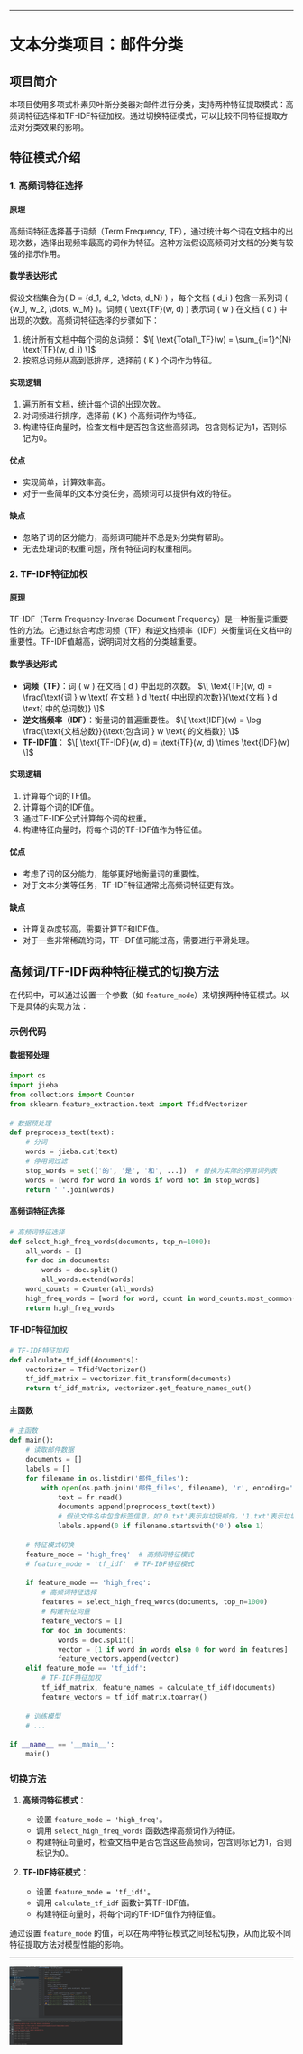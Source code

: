 
---

# 文本分类项目：邮件分类

## 项目简介
本项目使用多项式朴素贝叶斯分类器对邮件进行分类，支持两种特征提取模式：高频词特征选择和TF-IDF特征加权。通过切换特征模式，可以比较不同特征提取方法对分类效果的影响。

## 特征模式介绍

### 1. 高频词特征选择

#### 原理
高频词特征选择基于词频（Term Frequency, TF），通过统计每个词在文档中的出现次数，选择出现频率最高的词作为特征。这种方法假设高频词对文档的分类有较强的指示作用。

#### 数学表达形式
假设文档集合为\( D = \{d_1, d_2, \dots, d_N\} \) ，每个文档 \( d_i \) 包含一系列词 \( \{w_1, w_2, \dots, w_M\} \)。词频 \( \text{TF}(w, d) \) 表示词 \( w \) 在文档 \( d \) 中出现的次数。高频词特征选择的步骤如下：
1. 统计所有文档中每个词的总词频：
   $\[
   \text{Total\_TF}(w) = \sum_{i=1}^{N} \text{TF}(w, d_i)
   \]$
2. 按照总词频从高到低排序，选择前 \( K \) 个词作为特征。

#### 实现逻辑
1. 遍历所有文档，统计每个词的出现次数。
2. 对词频进行排序，选择前 \( K \) 个高频词作为特征。
3. 构建特征向量时，检查文档中是否包含这些高频词，包含则标记为1，否则标记为0。

#### 优点
- 实现简单，计算效率高。
- 对于一些简单的文本分类任务，高频词可以提供有效的特征。

#### 缺点
- 忽略了词的区分能力，高频词可能并不总是对分类有帮助。
- 无法处理词的权重问题，所有特征词的权重相同。

### 2. TF-IDF特征加权

#### 原理
TF-IDF（Term Frequency-Inverse Document Frequency）是一种衡量词重要性的方法。它通过综合考虑词频（TF）和逆文档频率（IDF）来衡量词在文档中的重要性。TF-IDF值越高，说明词对文档的分类越重要。

#### 数学表达形式
- **词频（TF）**：词 \( w \) 在文档 \( d \) 中出现的次数。
  $\[
  \text{TF}(w, d) = \frac{\text{词 } w \text{ 在文档 } d \text{ 中出现的次数}}{\text{文档 } d \text{ 中的总词数}}
  \]$
- **逆文档频率（IDF）**：衡量词的普遍重要性。
  $\[
  \text{IDF}(w) = \log \frac{\text{文档总数}}{\text{包含词 } w \text{ 的文档数}}
  \]$
- **TF-IDF值**：
  $\[
  \text{TF-IDF}(w, d) = \text{TF}(w, d) \times \text{IDF}(w)
  \]$

#### 实现逻辑
1. 计算每个词的TF值。
2. 计算每个词的IDF值。
3. 通过TF-IDF公式计算每个词的权重。
4. 构建特征向量时，将每个词的TF-IDF值作为特征值。

#### 优点
- 考虑了词的区分能力，能够更好地衡量词的重要性。
- 对于文本分类等任务，TF-IDF特征通常比高频词特征更有效。

#### 缺点
- 计算复杂度较高，需要计算TF和IDF值。
- 对于一些非常稀疏的词，TF-IDF值可能过高，需要进行平滑处理。

## 高频词/TF-IDF两种特征模式的切换方法

在代码中，可以通过设置一个参数（如 `feature_mode`）来切换两种特征模式。以下是具体的实现方法：

### 示例代码

#### 数据预处理
```python
import os
import jieba
from collections import Counter
from sklearn.feature_extraction.text import TfidfVectorizer

# 数据预处理
def preprocess_text(text):
    # 分词
    words = jieba.cut(text)
    # 停用词过滤
    stop_words = set(['的', '是', '和', ...])  # 替换为实际的停用词列表
    words = [word for word in words if word not in stop_words]
    return ' '.join(words)
```

#### 高频词特征选择
```python
# 高频词特征选择
def select_high_freq_words(documents, top_n=1000):
    all_words = []
    for doc in documents:
        words = doc.split()
        all_words.extend(words)
    word_counts = Counter(all_words)
    high_freq_words = [word for word, count in word_counts.most_common(top_n)]
    return high_freq_words
```

#### TF-IDF特征加权
```python
# TF-IDF特征加权
def calculate_tf_idf(documents):
    vectorizer = TfidfVectorizer()
    tf_idf_matrix = vectorizer.fit_transform(documents)
    return tf_idf_matrix, vectorizer.get_feature_names_out()
```

#### 主函数
```python
# 主函数
def main():
    # 读取邮件数据
    documents = []
    labels = []
    for filename in os.listdir('邮件_files'):
        with open(os.path.join('邮件_files', filename), 'r', encoding='utf-8') as fr:
            text = fr.read()
            documents.append(preprocess_text(text))
            # 假设文件名中包含标签信息，如'0.txt'表示非垃圾邮件，'1.txt'表示垃圾邮件
            labels.append(0 if filename.startswith('0') else 1)

    # 特征模式切换
    feature_mode = 'high_freq'  # 高频词特征模式
    # feature_mode = 'tf_idf'  # TF-IDF特征模式

    if feature_mode == 'high_freq':
        # 高频词特征选择
        features = select_high_freq_words(documents, top_n=1000)
        # 构建特征向量
        feature_vectors = []
        for doc in documents:
            words = doc.split()
            vector = [1 if word in words else 0 for word in features]
            feature_vectors.append(vector)
    elif feature_mode == 'tf_idf':
        # TF-IDF特征加权
        tf_idf_matrix, feature_names = calculate_tf_idf(documents)
        feature_vectors = tf_idf_matrix.toarray()

    # 训练模型
    # ...

if __name__ == '__main__':
    main()
```

### 切换方法
1. **高频词特征模式**：
   - 设置 `feature_mode = 'high_freq'`。
   - 调用 `select_high_freq_words` 函数选择高频词作为特征。
   - 构建特征向量时，检查文档中是否包含这些高频词，包含则标记为1，否则标记为0。

2. **TF-IDF特征模式**：
   - 设置 `feature_mode = 'tf_idf'`。
   - 调用 `calculate_tf_idf` 函数计算TF-IDF值。
   - 构建特征向量时，将每个词的TF-IDF值作为特征值。

通过设置 `feature_mode` 的值，可以在两种特征模式之间轻松切换，从而比较不同特征提取方法对模型性能的影响。

---
<img src="https://github.com/lzy-pan/GitDemo/blob/master/%E5%9B%BE%E7%89%87/photo.png" width="200" alt="截图">
